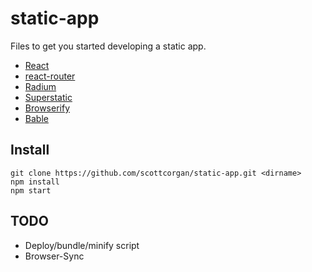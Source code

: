 # static-app

Files to get you started developing a static app.

* [React](https://github.com/facebook/react)
* [react-router](https://github.com/rackt/react-router)
* [Radium](https://github.com/FormidableLabs/radium)
* [Superstatic](https://github.com/divshot/superstatic)
* [Browserify](https://github.com/substack/node-browserify)
* [Bable](https://babeljs.io/)

## Install

```
git clone https://github.com/scottcorgan/static-app.git <dirname>
npm install
npm start
```

## TODO

* Deploy/bundle/minify script
* Browser-Sync


